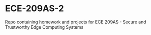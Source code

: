 # ECE-209AS-2
Repo containing homework and projects for ECE 209AS - Secure and Trustworthy Edge Computing Systems
